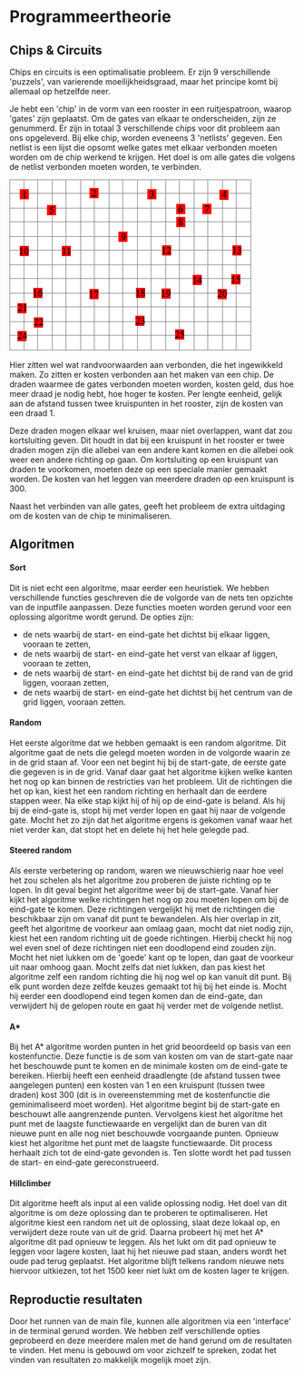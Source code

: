 # Programmeertheorie

 ## Chips & Circuits

 Chips en circuits is een optimalisatie probleem.
 Er zijn 9 verschillende 'puzzels', van varierende moeilijkheidsgraad, maar het principe komt bij allemaal op hetzelfde neer.

 Je hebt een 'chip' in de vorm van een rooster in een ruitjespatroon, waarop 'gates' zijn geplaatst.
 Om de gates van elkaar te onderscheiden, zijn ze genummerd.
 Er zijn in totaal 3 verschillende chips voor dit probleem aan ons opgeleverd.
 Bij elke chip, worden eveneens 3 'netlists' gegeven.
 Een netlist is een lijst die opsomt welke gates met elkaar verbonden moeten worden om de chip werkend te krijgen.
 Het doel is om alle gates die volgens de netlist verbonden moeten worden, te verbinden.

 ![lege chip](./docs/images/voorbeeld_chip.gif "Lege chip")

 Hier zitten wel wat randvoorwaarden aan verbonden, die het ingewikkeld maken.
 Zo zitten er kosten verbonden aan het maken van een chip.
 De draden waarmee de gates verbonden moeten worden, kosten geld, dus hoe meer draad je nodig hebt, hoe hoger te kosten.
 Per lengte eenheid, gelijk aan de afstand tussen twee kruispunten in het rooster, zijn de kosten van een draad 1.

 Deze draden mogen elkaar wel kruisen, maar niet overlappen, want dat zou kortsluiting geven.
 Dit houdt in dat bij een kruispunt in het rooster er twee draden mogen zijn die allebei van een andere kant komen en die allebei ook weer een andere richting op gaan.
 Om kortsluiting op een kruispunt van draden te voorkomen, moeten deze op een speciale manier gemaakt worden.
 De kosten van het leggen van meerdere draden op een kruispunt is 300.

 Naast het verbinden van alle gates, geeft het probleem de extra uitdaging om de kosten van de chip te minimaliseren.

 ## Algoritmen

 #### Sort
 Dit is niet echt een algoritme, maar eerder een heuristiek.
 We hebben verschillende functies geschreven die de volgorde van de nets ten opzichte van de inputfile aanpassen.
 Deze functies moeten worden gerund voor een oplossing algoritme wordt gerund.
 De opties zijn:
 - de nets waarbij de start- en eind-gate het dichtst bij elkaar liggen, vooraan te zetten,
 - de nets waarbij de start- en eind-gate het verst van elkaar af liggen, vooraan te zetten,
 - de nets waarbij de start- en eind-gate het dichtst bij de rand van de grid liggen, vooraan zetten,
 - de nets waarbij de start- en eind-gate het dichtst bij het centrum van de grid liggen, vooraan zetten.

 #### Random
 Het eerste algoritme dat we hebben gemaakt is een random algoritme.
 Dit algoritme gaat de nets die gelegd moeten worden in de volgorde waarin ze in de grid staan af.
 Voor een net begint hij bij de start-gate, de eerste gate die gegeven is in de grid.
 Vanaf daar gaat het algoritme kijken welke kanten het nog op kan binnen de restricties van het probleem.
 Uit de richtingen die het op kan, kiest het een random richting en herhaalt dan de eerdere stappen weer.
 Na elke stap kijkt hij of hij op de eind-gate is beland.
 Als hij bij de eind-gate is, stopt hij met verder lopen en gaat hij naar de volgende gate.
 Mocht het zo zijn dat het algoritme ergens is gekomen vanaf waar het niet verder kan, dat stopt het en delete hij het hele gelegde pad.

 #### Steered random
 Als eerste verbetering op random, waren we nieuwschierig naar hoe veel het zou schelen als het algoritme zou proberen de juiste richting op te lopen.
 In dit geval begint het algoritme weer bij de start-gate.
 Vanaf hier kijkt het algoritme welke richtingen het nog op zou moeten lopen om bij de eind-gate te komen.
 Deze richtingen vergelijkt hij met de richtingen die beschikbaar zijn om vanaf dit punt te bewandelen.
 Als hier overlap in zit, geeft het algoritme de voorkeur aan omlaag gaan, mocht dat niet nodig zijn, kiest het een random richting uit de goede richtingen.
 Hierbij checkt hij nog wel even snel of deze richtingen niet een doodlopend eind zouden zijn.
 Mocht het niet lukken om de 'goede' kant op te lopen, dan gaat de voorkeur uit naar omhoog gaan.
 Mocht zelfs dat niet lukken, dan pas kiest het algoritme zelf een random richting die hij nog wel op kan vanuit dit punt.
 Bij elk punt worden deze zelfde keuzes gemaakt tot hij bij het einde is.
 Mocht hij eerder een doodlopend eind tegen komen dan de eind-gate, dan verwijdert hij de gelopen route en gaat hij verder met de volgende netlist.

 #### A*
 Bij het A* algoritme worden punten in het grid beoordeeld op basis van een kostenfunctie.
 Deze functie is de som van kosten om van de start-gate naar het beschouwde punt te komen en de minimale kosten om de eind-gate te bereiken.
 Hierbij heeft een eenheid draadlengte (de afstand tussen twee aangelegen punten) een kosten van 1 en een kruispunt (tussen twee draden) kost 300 (dit is in overeenstemming met de kostenfunctie die geminimaliseerd moet worden).
 Het algoritme begint bij de start-gate en beschouwt alle aangrenzende punten. Vervolgens kiest het algoritme het punt met de laagste functiewaarde en vergelijkt dan de buren van dit nieuwe punt en alle nog niet beschouwde voorgaande punten.
 Opnieuw kiest het algoritme het punt met de laagste functiewaarde.
 Dit process herhaalt zich tot de eind-gate gevonden is.
 Ten slotte wordt het pad tussen de start- en eind-gate gereconstrueerd.

 #### Hillclimber
 Dit algoritme heeft als input al een valide oplossing nodig.
 Het doel van dit algoritme is om deze oplossing dan te proberen te optimaliseren.
 Het algoritme kiest een random net uit de oplossing, slaat deze lokaal op, en verwijdert deze route van uit de grid.
 Daarna probeert hij met het A* algoritme dit pad opnieuw te leggen.
 Als het lukt om dit pad opnieuw te leggen voor lagere kosten, laat hij het nieuwe pad staan, anders wordt het oude pad terug geplaatst.
 Het algoritme blijft telkens random nieuwe nets hiervoor uitkiezen, tot het 1500 keer niet lukt om de kosten lager te krijgen.

 ## Reproductie resultaten
 Door het runnen van de main file, kunnen alle algoritmen via een 'interface' in de terminal gerund worden.
 We hebben zelf verschillende opties geprobeerd en deze meerdere malen met de hand gerund om de resultaten te vinden.
 Het menu is gebouwd om voor zichzelf te spreken, zodat het vinden van resultaten zo makkelijk mogelijk moet zijn.